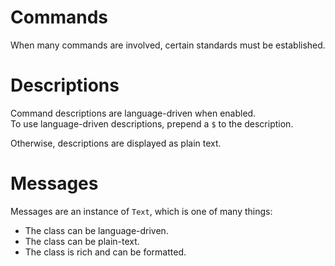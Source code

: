 # Commands
When many commands are involved, certain standards must be established.

# Descriptions
Command descriptions are language-driven when enabled.\
To use language-driven descriptions, prepend a `$` to the description.

Otherwise, descriptions are displayed as plain text.

# Messages
Messages are an instance of `Text`, which is one of many things:
- The class can be language-driven.
- The class can be plain-text.
- The class is rich and can be formatted.
